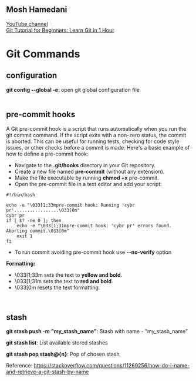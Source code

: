 ## Mosh Hamedani
[YouTube channel](https://codewithmosh.lt.emlnk9.com/Prod/link-tracker?redirectUrl=aHR0cHMlM0ElMkYlMkZ3d3cueW91dHViZS5jb20lMkZjJTJGcHJvZ3JhbW1pbmd3aXRobW9zaA==&sig=5NEFJgW4YLJfPviWzUcv4CsrQoXqPgddYM7smT3BpBf5&iat=1720289800&a=%7C%7C89545604%7C%7C&account=codewithmosh%2Eactivehosted%2Ecom&email=0DP%2F3BzpkUQ6DJi2DFaTUgoU3O6Au0ieJ8EERdERXKty%3AopRBaUCHxboUBq4%2Bp9rrSAkC%2FeR3uOSb&s=033952ba7711342a336c13c47f088047&i=655A883A24A5879)  
[Git Tutorial for Beginners: Learn Git in 1 Hour](https://www.youtube.com/watch?v=8JJ101D3knE&t=844s)
<br>


# Git Commands

## configuration

**git config --global -e**: open git global configuration file  
<br>

## pre-commit hooks
A Git pre-commit hook is a script that runs automatically when you run the git commit command. If the script exits with a non-zero status, the commit is aborted. This can be useful for running tests, checking for code style issues, or other checks before a commit is made.  Here's a basic example of how to define a pre-commit hook:  
- Navigate to the **.git/hooks** directory in your Git repository.
- Create a new file named **pre-commit** (without any extension).
- Make the file executable by running **chmod +x** pre-commit.
- Open the pre-commit file in a text editor and add your script:
```
#!/bin/bash

echo -e "\033[1;33mpre-commit hook: Running 'cybr pr'.................\033[0m"
cybr pr
if [ $? -ne 0 ]; then
    echo -e "\033[1;31mpre-commit hook: 'cybr pr' errors found. Aborting commit.\033[0m"
    exit 1
fi
```
- To run commit avoiding pre-commit hook use **--no-verify** option
  
**Formatting:**
- \033[1;33m sets the text to **yellow and bold**.
- \033[1;31m sets the text to **red and bold**.
- \033[0m resets the text formatting.


<br>
      
## stash

**git stash push -m "my_stash_name"**: Stash with name - "my_stash_name"

**git stash list**: List available stored stashes

**git stash pop stash@{n}**: Pop of chosen stash

Reference: https://stackoverflow.com/questions/11269256/how-do-i-name-and-retrieve-a-git-stash-by-name
<br>



